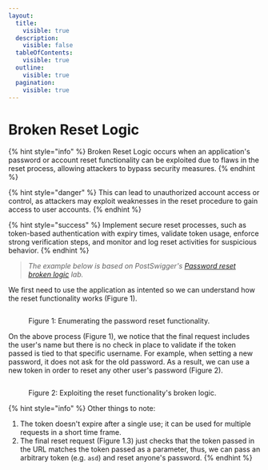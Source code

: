 ```yaml
---
layout:
  title:
    visible: true
  description:
    visible: false
  tableOfContents:
    visible: true
  outline:
    visible: true
  pagination:
    visible: true
---
```


# Broken Reset Logic

{% hint style="info" %}
Broken Reset Logic occurs when an application's password or account reset functionality can be exploited due to flaws in the reset process, allowing attackers to bypass security measures.
{% endhint %}

{% hint style="danger" %}
This can lead to unauthorized account access or control, as attackers may exploit weaknesses in the reset procedure to gain access to user accounts.
{% endhint %}

{% hint style="success" %}
Implement secure reset processes, such as token-based authentication with expiry times, validate token usage, enforce strong verification steps, and monitor and log reset activities for suspicious behavior.
{% endhint %}

> _The example below is based on PostSwigger's_ [_Password reset broken logic_](https://portswigger.net/web-security/authentication/other-mechanisms/lab-password-reset-broken-logic) _lab._

We first need to use the application as intented so we can understand how the reset functionality works (Figure 1).

<figure><img src="../../../.gitbook/assets/web_auth_reset_broken_logic_1.avif" alt=""><figcaption><p>Figure 1: Enumerating the password reset functionality.</p></figcaption></figure>

On the above process (Figure 1), we notice that the final request includes the user's name but there is no check in place to validate if the token passed is tied to that specific username. For example, when setting a new password, it does not ask for the old password. As a result, we can use a new token in order to reset any other user's password (Figure 2).

<figure><img src="../../../.gitbook/assets/web_auth_reset_broken_logic_2.avif" alt=""><figcaption><p>Figure 2: Exploiting the reset functionality's broken logic.</p></figcaption></figure>

{% hint style="info" %}
Other things to note:

1. The token doesn't expire after a single use; it can be used for multiple requests in a short time frame.
2. The final reset request (Figure 1.3) just checks that the token passed in the URL matches the token passed as a parameter, thus, we can pass an arbitrary token (e.g. `asd`) and reset anyone's password.
{% endhint %}
